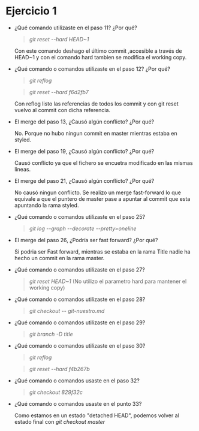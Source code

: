 # Ejercicio 1

- ¿Qué comando utilizaste en el paso 11? ¿Por qué?

  >*git reset --hard HEAD~1* 
  
  Con este comando deshago el último commit ,accesible a través de HEAD~1 y con el comando hard tambien se modifica el working copy.

- ¿Qué comando o comandos utilizaste en el paso 12? ¿Por qué?
  
  >*git reflog*
  
  >*git reset --hard f6d2fb7*
  
  Con reflog listo las referencias de todos los commit y con git reset vuelvo al commit con dicha referencia.

- El merge del paso 13, ¿Causó algún conflicto? ¿Por qué?

  No. Porque no hubo ningun commit en master mientras estaba en styled.

- El merge del paso 19, ¿Causó algún conflicto? ¿Por qué?

  Causó conflicto ya que el fichero se encuetra modificado en las mismas lineas.

- El merge del paso 21, ¿Causó algún conflicto? ¿Por qué?

  No causó ningun conflicto. Se realizo un merge fast-forward lo que equivale a que el puntero de master pase a apuntar al commit que esta apuntando la rama styled.

- ¿Qué comando o comandos utilizaste en el paso 25?

  >*git log --graph --decorate --pretty=oneline*

- El merge del paso 26, ¿Podría ser fast forward? ¿Por qué?

  Si podria ser Fast forward, mientras se estaba en la rama Title nadie ha hecho un commit en la rama master.

- ¿Qué comando o comandos utilizaste en el paso 27?

  >*git reset HEAD~1* (No utilizo el parametro hard para mantener el working copy)

- ¿Qué comando o comandos utilizaste en el paso 28?

  >*git checkout -- git-nuestro.md*

- ¿Qué comando o comandos utilizaste en el paso 29?

  >*git branch -D title*

- ¿Qué comando o comandos utilizaste en el paso 30?
  
  >*git reflog*
  
  >*git reset --hard f4b267b*

- ¿Qué comando o comandos usaste en el paso 32?

  >*git checkout 829f32c*

- ¿Qué comando o comandos usaste en el punto 33?

   Como estamos en un estado "detached HEAD", podemos volver al estado final con *git checkout master*
